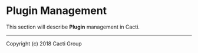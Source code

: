 # Plugin Management

This section will describe **Plugin** management in Cacti.

---
Copyright (c) 2018 Cacti Group
